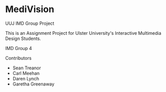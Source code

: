 # MediVision
UUJ IMD Group Project

This is an Assignment Project for Ulster University's Interactive Multimedia Design Students. 

IMD Group 4

Contributors
- Sean Treanor
- Carl Meehan
- Daren Lynch
- Garetha Greenaway

